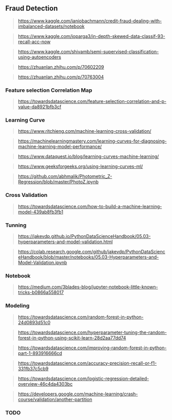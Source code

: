 ## Fraud Detection

> https://www.kaggle.com/janiobachmann/credit-fraud-dealing-with-imbalanced-datasets/notebook

> https://www.kaggle.com/joparga3/in-depth-skewed-data-classif-93-recall-acc-now

> https://www.kaggle.com/shivamb/semi-supervised-classification-using-autoencoders

> https://zhuanlan.zhihu.com/p/70602209

> https://zhuanlan.zhihu.com/p/70763004

### Feature selection Correlation Map
> https://towardsdatascience.com/feature-selection-correlation-and-p-value-da8921bfb3cf

### Learning Curve
> https://www.ritchieng.com/machine-learning-cross-validation/

> https://machinelearningmastery.com/learning-curves-for-diagnosing-machine-learning-model-performance/

> https://www.dataquest.io/blog/learning-curves-machine-learning/

> https://www.geeksforgeeks.org/using-learning-curves-ml/

> https://github.com/abhmalik/Photometric_Z-Regression/blob/master/PhotoZ.ipynb

### Cross Validation
> https://towardsdatascience.com/how-to-build-a-machine-learning-model-439ab8fb3fb1

### Tunning
> https://jakevdp.github.io/PythonDataScienceHandbook/05.03-hyperparameters-and-model-validation.html

> https://colab.research.google.com/github/jakevdp/PythonDataScienceHandbook/blob/master/notebooks/05.03-Hyperparameters-and-Model-Validation.ipynb

### Notebook
> https://medium.com/3blades-blog/jupyter-notebook-little-known-tricks-b0866a558017

### Modeling
> https://towardsdatascience.com/random-forest-in-python-24d0893d51c0

> https://towardsdatascience.com/hyperparameter-tuning-the-random-forest-in-python-using-scikit-learn-28d2aa77dd74

> https://towardsdatascience.com/improving-random-forest-in-python-part-1-893916666cd

> https://towardsdatascience.com/accuracy-precision-recall-or-f1-331fb37c5cb9

> https://towardsdatascience.com/logistic-regression-detailed-overview-46c4da4303bc

> https://developers.google.com/machine-learning/crash-course/validation/another-partition

### TODO